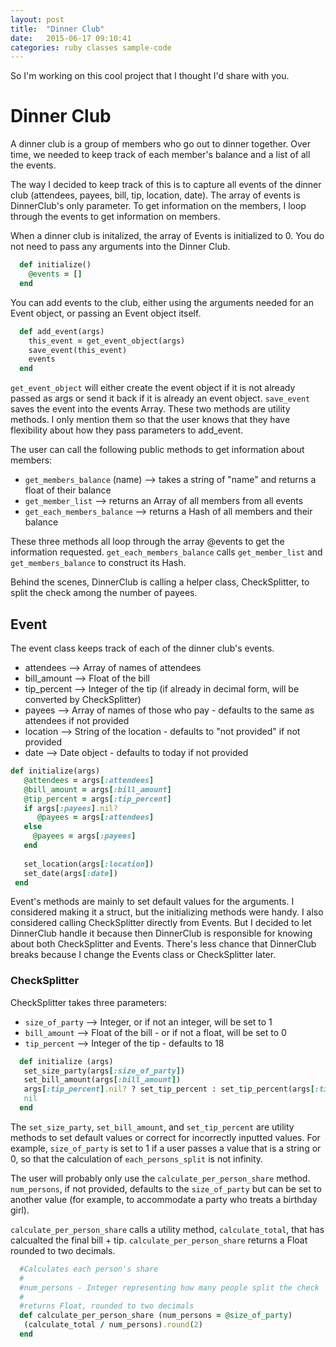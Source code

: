 ```yaml
---
layout: post
title:  "Dinner Club"
date:   2015-06-17 09:10:41
categories: ruby classes sample-code
---
```


So I'm working on this cool project that I thought I'd share with you.

# Dinner Club

A dinner club is a group of members who go out to dinner together.  Over time, we needed to keep track of each member's balance and a list of all the events.

The way I decided to keep track of this is to capture all events of the dinner club (attendees, payees, bill, tip, location, date).  The array of events is DinnerClub's only parameter.  To get information on the members, I loop through the events to get information on members.

When a dinner club is initalized, the array of Events is initialized to 0.  You do not need to pass any arguments into the Dinner Club.

```ruby
  def initialize()
    @events = []
  end
```

You can add events to the club, either using the arguments needed for an Event object, or passing an Event object itself.



```ruby
  def add_event(args)
    this_event = get_event_object(args)
    save_event(this_event)
    events
  end
```


`get_event_object` will either create the event object if it is not already passed as args or send it back if it is already an event object.
`save_event` saves the event into the events Array.
These two methods are utility methods.  I only mention them so that the user knows that they have flexibility about how they pass parameters to add_event.

The user can call the following public methods to get information about members:
 - `get_members_balance` (name)     --> takes a string of "name" and returns a float of their balance
 - `get_member_list`                --> returns an Array of all members from all events
 - `get_each_members_balance`       --> returns a Hash of all members and their balance 
 
These three methods all loop through the array @events to get the information requested.  `get_each_members_balance` calls `get_member_list` and `get_members_balance` to construct its Hash.

Behind the scenes, DinnerClub is calling a helper class, CheckSplitter, to split the check among the number of payees.

## Event

The event class keeps track of each of the dinner club's events.
- attendees     --> Array of names of attendees
- bill_amount   --> Float of the bill
- tip_percent   --> Integer of the tip (if already in decimal form, will be converted by CheckSplitter)
- payees        --> Array of names of those who pay - defaults to the same as attendees if not provided
- location      --> String of the location  - defaults to "not provided" if not provided
- date          --> Date object - defaults to today if not provided

```ruby
def initialize(args)
   @attendees = args[:attendees]
   @bill_amount = args[:bill_amount]
   @tip_percent = args[:tip_percent]
   if args[:payees].nil?
      @payees = args[:attendees]
   else
     @payees = args[:payees]
   end
   
   set_location(args[:location])
   set_date(args[:date])
 end
```
 
Event's methods are mainly to set default values for the arguments.  I considered making it a struct, but the initializing methods were handy.  I also considered calling CheckSplitter directly from Events.  But I decided to let DinnerClub handle it because then DinnerClub is responsible for knowing about both CheckSplitter and Events.  There's less chance that DinnerClub breaks because I change the Events class or CheckSplitter later.

### CheckSplitter

CheckSplitter takes three parameters:
- `size_of_party` --> Integer, or if not an integer, will be set to 1
- `bill_amount`   --> Float of the bill - or if not a float, will be set to 0
- `tip_percent`   --> Integer of the tip - defaults to 18

```ruby
  def initialize (args)
   set_size_party(args[:size_of_party])
   set_bill_amount(args[:bill_amount])
   args[:tip_percent].nil? ? set_tip_percent : set_tip_percent(args[:tip_percent])
   nil
  end
```

The `set_size_party`, `set_bill_amount`, and `set_tip_percent` are utility methods to set default values or correct for incorrectly inputted values.  For example, `size_of_party` is set to 1 if a user passes a value that is a string or 0, so that the calculation of `each_persons_split` is not infinity.

The user will probably only use the `calculate_per_person_share` method.  `num_persons`, if not provided, defaults to the `size_of_party` but can be set to another value (for example, to accommodate a party who treats a birthday girl).  

`calculate_per_person_share` calls a utility method, `calculate_total`, that has calcualted the final bill + tip.  `calculate_per_person_share` returns a Float rounded to two decimals.


```ruby
  #Calculates each person's share
  #
  #num_persons - Integer representing how many people split the check
  #
  #returns Float, rounded to two decimals
  def calculate_per_person_share (num_persons = @size_of_party)
   (calculate_total / num_persons).round(2)
  end
```

